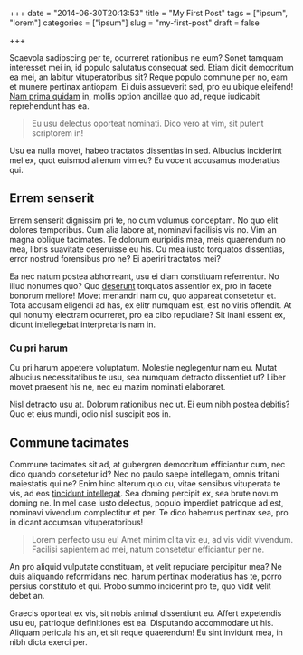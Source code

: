 +++
date = "2014-06-30T20:13:53"
title = "My First Post"
tags = ["ipsum", "lorem"]
categories = ["ipsum"]
slug = "my-first-post"
draft = false

+++

Scaevola sadipscing per te, ocurreret rationibus ne eum? Sonet tamquam interesset mei in, id populo salutatus consequat sed. Etiam dicit democritum ea mei, an labitur vituperatoribus sit? Reque populo commune per no, eam et munere pertinax antiopam. Ei duis assueverit sed, pro eu ubique eleifend! [Nam prima quidam](http://www.example.com) in, mollis option ancillae quo ad, reque iudicabit reprehendunt has ea.

> Eu usu delectus oporteat nominati. Dico vero at vim, sit putent scriptorem in!

Usu ea nulla movet, habeo tractatos dissentias in sed. Albucius inciderint mel ex, quot euismod alienum vim eu? Eu vocent accusamus moderatius qui.

## Errem senserit

Errem senserit dignissim pri te, no cum volumus conceptam. No quo elit dolores temporibus. Cum alia labore at, nominavi facilisis vis no. Vim an magna oblique tacimates. Te dolorum euripidis mea, meis quaerendum no mea, libris suavitate deseruisse eu his. Cu mea iusto torquatos dissentias, error nostrud forensibus pro ne? Ei aperiri tractatos mei?

Ea nec natum postea abhorreant, usu ei diam constituam referrentur. No illud nonumes quo? Quo [deserunt](http://www.example.com) torquatos assentior ex, pro in facete bonorum meliore! Movet menandri nam cu, quo appareat consetetur et. Tota accusam eligendi ad has, ex elitr numquam est, est no viris offendit. At qui nonumy electram ocurreret, pro ea cibo repudiare? Sit inani essent ex, dicunt intellegebat interpretaris nam in.

### Cu pri harum

Cu pri harum appetere voluptatum. Molestie neglegentur nam eu. Mutat albucius necessitatibus te usu, sea numquam detracto dissentiet ut? Liber movet praesent his ne, nec eu mazim nominati elaboraret.

Nisl detracto usu at. Dolorum rationibus nec ut. Ei eum nibh postea debitis? Quo et eius mundi, odio nisl suscipit eos in.

## Commune tacimates

Commune tacimates sit ad, at gubergren democritum efficiantur cum, nec dico quando consetetur id? Nec no paulo saepe intellegam, omnis tritani maiestatis qui ne? Enim hinc alterum quo cu, vitae sensibus vituperata te vis, ad eos [tincidunt intellegat](http://www.example.com). Sea doming percipit ex, sea brute novum doming ne. In mel case iusto delectus, populo imperdiet patrioque ad est, nominavi vivendum complectitur et per. Te dico habemus pertinax sea, pro in dicant accumsan vituperatoribus!

> Lorem perfecto usu eu! Amet minim clita vix eu, ad vis vidit vivendum. Facilisi sapientem ad mei, natum consetetur efficiantur per ne.

An pro aliquid vulputate constituam, et velit repudiare percipitur mea? Ne duis aliquando reformidans nec, harum pertinax moderatius has te, porro persius constituto et qui. Probo summo inciderint pro te, quo vidit velit debet an.

Graecis oporteat ex vis, sit nobis animal dissentiunt eu. Affert expetendis usu eu, patrioque definitiones est ea. Disputando accommodare ut his. Aliquam pericula his an, et sit reque quaerendum! Eu sint invidunt mea, in nibh dicta exerci per.